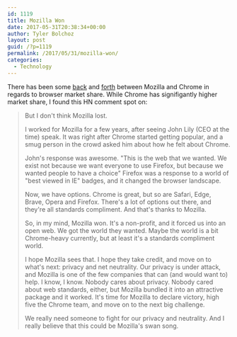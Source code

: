 ```yaml
---
id: 1119
title: Mozilla Won
date: 2017-05-31T20:38:34+00:00
author: Tyler Bolchoz
layout: post
guid: /?p=1119
permalink: /2017/05/31/mozilla-won/
categories:
  - Technology
---
```

There has been some [back](https://medium.com/the-official-unofficial-firefox-blog/browse-against-the-machine-e793c0fee917) and [forth](https://andreasgal.com/2017/05/25/chrome-won/) between Mozilla and Chrome in regards to browser market share. While Chrome has signifigantly higher market share, I found this HN comment spot on:
> But I don't think Mozilla lost.
>
> I worked for Mozilla for a few years, after seeing John Lily (CEO at the time) speak. It was right after Chrome started getting popular, and a smug person in the crowd asked him about how he felt about Chrome.
>
> John's response was awesome. "This is the web that we wanted. We exist not because we want everyone to use Firefox, but because we wanted people to have a choice" Firefox was a response to a world of "best viewed in IE" badges, and it changed the browser landscape.
>
> Now, we have options. Chrome is great, but so are Safari, Edge, Brave, Opera and Firefox. There's a lot of options out there, and they're all standards compliment. And that's thanks to Mozilla.
>
> So, in my mind, Mozilla won. It's a non-profit, and it forced us into an open web. We got the world they wanted. Maybe the world is a bit Chrome-heavy currently, but at least it's a standards compliment world.
>
> I hope Mozilla sees that. I hope they take credit, and move on to what's next: privacy and net neutrality. Our privacy is under attack, and Mozilla is one of the few companies that can (and would want to) help. I know, I know. Nobody cares about privacy. Nobody cared about web standards, either, but Mozilla bundled it into an attractive package and it worked. It's time for Mozilla to declare victory, high five the Chrome team, and move on to the next big challenge.
>
> We really need someone to fight for our privacy and neutrality. And I really believe that this could be Mozilla's swan song.
